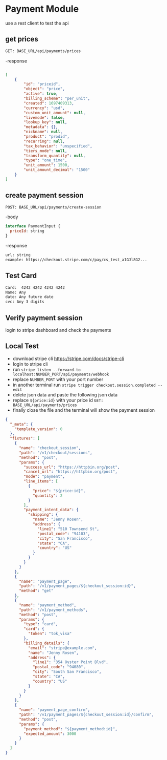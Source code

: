 # Payment Module

use a rest client to test the api

## get prices

```bash
GET: BASE_URL/api/payments/prices
```

-response

```json

[
    {
        "id": "priceid",
        "object": "price",
        "active": true,
        "billing_scheme": "per_unit",
        "created": 1697409313,
        "currency": "usd",
        "custom_unit_amount": null,
        "livemode": false,
        "lookup_key": null,
        "metadata": {},
        "nickname": null,
        "product": "prodid",
        "recurring": null,
        "tax_behavior": "unspecified",
        "tiers_mode": null,
        "transform_quantity": null,
        "type": "one_time",
        "unit_amount": 1500,
        "unit_amount_decimal": "1500"
    }
]
```

## create payment session

```bash
POST: BASE_URL/api/payments/create-session
```

-body

```js
interface PaymentInput {
  priceId: string
}
```

-response

```bash
url: string
example: https://checkout.stripe.com/c/pay/cs_test_a1GJl8G2...
```

## Test Card

```bash
Card:  4242 4242 4242 4242
Name: Any
date: Any future date
cvc: Any 3 digits
```

## Verify payment session

login to stripe dashboard and check the payments

## Local Test

- download stripe cli <https://stripe.com/docs/stripe-cli>
- login to stripe cli
- run `stripe listen --forward-to localhost:NUMBER_PORT/api/payments/webhook`
- replace `NUMBER_PORT` with your port number
- in another terminal run `stripe trigger checkout.session.completed --edit`
- delete json data and paste the following json data
- replace `${price:id}` with your price id `GET: BASE_URL/api/payments/prices`
- finally close the file and the terminal will show the payment session

```json
{
  "_meta": {
    "template_version": 0
  },
  "fixtures": [
    {
      "name": "checkout_session",
      "path": "/v1/checkout/sessions",
      "method": "post",
      "params": {
        "success_url": "https://httpbin.org/post",
        "cancel_url": "https://httpbin.org/post",
        "mode": "payment",
        "line_items": [
          {
            "price": "${price:id}",
            "quantity": 2
          }
        ],
        "payment_intent_data": {
          "shipping": {
            "name": "Jenny Rosen",
            "address": {
              "line1": "510 Townsend St",
              "postal_code": "94103",
              "city": "San Francisco",
              "state": "CA",
              "country": "US"
            }
          }
        }
      }
    },
    {
      "name": "payment_page",
      "path": "/v1/payment_pages/${checkout_session:id}",
      "method": "get"
    },
    {
      "name": "payment_method",
      "path": "/v1/payment_methods",
      "method": "post",
      "params": {
        "type": "card",
        "card": {
          "token": "tok_visa"
        },
        "billing_details": {
          "email": "stripe@example.com",
          "name": "Jenny Rosen",
          "address": {
            "line1": "354 Oyster Point Blvd",
            "postal_code": "94080",
            "city": "South San Francisco",
            "state": "CA",
            "country": "US"
          }
        }
      }
    },
    {
      "name": "payment_page_confirm",
      "path": "/v1/payment_pages/${checkout_session:id}/confirm",
      "method": "post",
      "params": {
        "payment_method": "${payment_method:id}",
        "expected_amount": 3000
      }
    }
  ]
}
```
